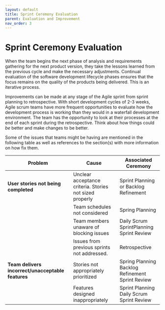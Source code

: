 ```yaml
---
layout: default
title: Sprint Ceremony Evaluation
parent: Evaluation and Improvement
nav_order: 3
---
```


# Sprint Ceremony Evaluation

When the team begins the next phase of analysis and requirements gathering for the next product version, they take the lessons learned from the previous cycle and make the necessary adjustments. Continual evaluation of the software development lifecycle phases ensures that the focus remains on the quality of the products being delivered. This is an iterative process.

Improvements can be made at any stage of the Agile sprint from sprint planning to retrospective. With short development cycles of 2-3 weeks, 
Agile scrum teams have more frequent opportunities to evaluate how the development process is working than they would in a waterfall development 
environment. The team has the opportunity to look at their processes at the end of each sprint during the retrospective. Think about how things 
could _be_ better and make changes to be better. 

Some of the issues that teams might be having are mentioned in the following table as well as references to the section(s) with more information 
on how fix them.

| Problem                                       | Cause                                                   | Associated Ceremony                               |
|-----------------------------------------------|---------------------------------------------------------|---------------------------------------------------|
| **User stories not being completed**              | Unclear acceptance criteria. Stories not sized properly | Sprint Planning  or Backlog Refinement            |
|                                               | Team schedules not considered                           | Spring Planning                                   |
|                                               | Team members unaware of blocking issues                 | Daily Scrum <br/>SprintPlanning<br/>  Sprint Review         |
|                                               | Issues from previous sprints not addressed.             | Retrospective                                     |
| **Team delivers incorrect/unacceptable features** | Stories not appropriately prioritized                   | Spring Planning<br/>  Backlog Refinement<br/> Sprint Review |
|                                               | Features designed inappropriately                       | Sprint Planning<br/> Daily Scrum<br/> Sprint Review         |
